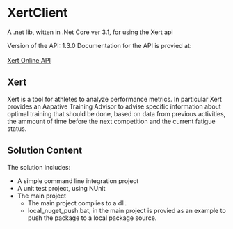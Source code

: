 # XertClient
A .net lib, witten in .Net Core ver 3.1, for using the Xert api

Version of the API: 1.3.0
Documentation for the API is provied at:<br>  
[Xert Online API](https://www.xertonline.com/API.html?fbclid=IwAR1sOg8XLDL44WyaeNVzbRA0V9JxfK879dBai3Y5KBCupw88HS1lXWC2xT0)

## Xert
Xert is a tool for athletes to analyze performance metrics. In particular Xert provides an Aapative Training Advisor to advise specific information
about optimal training that should be done, based on data from previous activities, the ammount of time before the next competition and the current
fatigue status.

## Solution Content
The solution includes:
- A simple command line integration project
- A unit test project, using NUnit 
- The main project 
  - The main project complies to a dll. 
  - local_nuget_push.bat, in the main project is provied as an example to push the package to a local package source.


